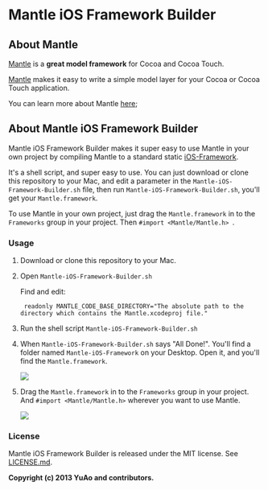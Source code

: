 # Mantle iOS Framework Builder

## About Mantle

[Mantle](https://github.com/github/Mantle) is a **great model framework** for Cocoa and Cocoa Touch.

[Mantle](https://github.com/github/Mantle) makes it easy to write a simple model layer for your Cocoa or Cocoa Touch application.

You can learn more about Mantle [here](https://github.com/github/Mantle);

## About Mantle iOS Framework Builder

Mantle iOS Framework Builder makes it super easy to use Mantle in your own project by compiling Mantle to a standard static [iOS-Framework](https://github.com/jverkoey/iOS-Framework).

It's a shell script, and super easy to use. You can just download or clone this repository to your Mac, and edit a parameter in the `Mantle-iOS-Framework-Builder.sh` file, then run `Mantle-iOS-Framework-Builder.sh`, you'll get your `Mantle.framework`.

To use Mantle in your own project, just drag the `Mantle.framework` in to the `Frameworks` group in your project. Then `#import <Mantle/Mantle.h>
`.

### Usage

1. Download or clone this repository to your Mac.

2. Open `Mantle-iOS-Framework-Builder.sh`
	
	Find and edit:
	
		readonly MANTLE_CODE_BASE_DIRECTORY="The absolute path to the directory which contains the Mantle.xcodeproj file."
		
3. Run the shell script `Mantle-iOS-Framework-Builder.sh`
	
4. When `Mantle-iOS-Framework-Builder.sh` says "All Done!". You'll find a folder named `Mantle-iOS-Framework` on your Desktop. Open it, and you'll find the `Mantle.framework`.

	![](https://github.com/YuAo/Mantle-iOS-Framework-Builder/raw/master/Screenshots/Mantle-Framework-File.png)

5. Drag the `Mantle.framework` in to the `Frameworks` group in your project. And `#import <Mantle/Mantle.h>` wherever you want to use Mantle.

	![](https://github.com/YuAo/Mantle-iOS-Framework-Builder/raw/master/Screenshots/Add-Mantle-Framework.png)

### License

Mantle iOS Framework Builder is released under the MIT license. See [LICENSE.md](https://github.com/YuAo/Mantle-iOS-Framework-Builder/blob/master/LICENSE.md).

**Copyright (c) 2013 YuAo and contributors.**